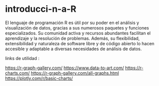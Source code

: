 # introducci-n-a-R
El lenguaje de programación R es útil por su poder en el análisis y visualización de datos, gracias a sus numerosos paquetes y funciones especializados. Su comunidad activa y recursos abundantes facilitan el aprendizaje y la resolución de problemas. Además, su flexibilidad, extensibilidad y naturaleza de software libre y de código abierto lo hacen accesible y adaptable a diversas necesidades de análisis de datos.

links de utilidad :


https://r-graph-gallery.com/
https://www.data-to-art.com/
https://r-charts.com/
https://r-graph-gallery.com/all-graphs.html
https://plotly.com/r/basic-charts/
